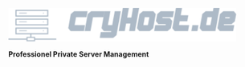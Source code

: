 [<img src="https://raw.githubusercontent.com/cryHost/.github/main/cryhost-logo.svg" width="90%" alt="cryHost Logo" />](https://cryhost.de)

**Professionel Private Server Management**
